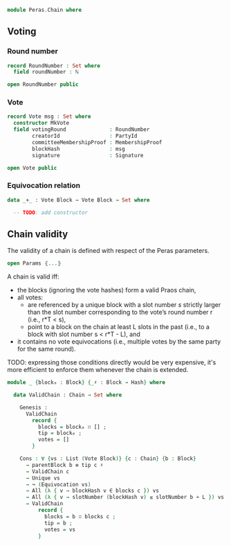 ```agda
module Peras.Chain where
```

<!--
```agda
open import Agda.Builtin.Word
open import Data.Bool using (_∧_)
open import Data.Nat using (ℕ)
open import Level
open import Data.Tree.AVL.Sets renaming (⟨Set⟩ to set) hiding (foldr)
open import Relation.Binary using (StrictTotalOrder)

open import Peras.Crypto
open import Peras.Block
open import Peras.Params

open import Haskell.Prelude
```
-->

## Voting

### Round number

```agda
record RoundNumber : Set where
  field roundNumber : ℕ

open RoundNumber public
```

<!--
```agda
{-# COMPILE AGDA2HS RoundNumber deriving Eq #-}
```
-->

### Vote

```agda
record Vote msg : Set where
  constructor MkVote
  field votingRound              : RoundNumber
        creatorId                : PartyId
        committeeMembershipProof : MembershipProof
        blockHash                : msg
        signature                : Signature

open Vote public
```

<!--
```agda
{-# COMPILE AGDA2HS Vote deriving Eq #-}
```
-->

<!--
```agda
{-
toSignable : ∀{msg} → Vote msg -> ByteString
toSignable _ = emptyBS -- const ""
-}

{-
postulate
  makeVote : ∀{msg} → RoundNumber -> PartyId -> msg -> Vote msg
-}
```
-->

### Equivocation relation

```agda
data _∻_ : Vote Block → Vote Block → Set where

  -- TODO: add constructor
```
<!--
```agda
-- | A vote is valid if the committee-membership proof and the signature are valid.
{-
isValid : ∀{msg} → Vote msg -> Bool
isValid v@(vote _ (MkPartyId vkey) committeeMembershipProof _ signature) =
  isCommitteeMember vkey committeeMembershipProof
    ∧ verify vkey signature (toSignable v)
-}
```

### Chain

 * The tip of this chain, must be a member of `blocks`
 * The set of "pending" votes, eg. which have not been included in a `Block`.

```agda
record Chain : Set where
  constructor MkChain
  field blocks : List Block
        tip : Block
        votes : List (Vote Block)

open Chain public
```

<!--
```agda
{-# COMPILE AGDA2HS Chain deriving (Eq) #-}
```
-->

## Chain validity

<!--
```agda
open import Data.List.Relation.Unary.Unique.Propositional {A = Vote Block}
open import Data.List.Relation.Unary.AllPairs.Core _∻_ renaming (AllPairs to Equivocation)
open import Relation.Nullary.Negation using (¬_)

open Block

open import Data.Nat using (_≤_; _∸_)
open import Data.List.Membership.Propositional using (_∈_)
```
-->
The validity of a chain is defined with respect of the Peras parameters.
```agda
open Params ⦃...⦄
```
A chain is valid iff:
  * the blocks (ignoring the vote hashes) form a valid Praos chain,
  * all votes:
    * are referenced by a unique block with a slot number $s$
      strictly larger than the slot number corresponding to the
      vote’s round number r (i.e., r*T < s),
    * point to a block on the chain at least L slots in the past
      (i.e., to a block with slot number s < r*T - L), and
  * it contains no vote equivocations (i.e., multiple votes by the
    same party for the same round).

TODO: expressing those conditions directly would be very expensive,
it's more efficient to enforce them whenever the chain is extended.

```agda
module _ {block₀ : Block} {_♯ : Block → Hash} where

  data ValidChain : Chain → Set where

    Genesis :
      ValidChain
        record {
          blocks = block₀ ∷ [] ;
          tip = block₀ ;
          votes = []
        }

    Cons : ∀ {vs : List (Vote Block)} {c : Chain} {b : Block}
      → parentBlock b ≡ tip c ♯
      → ValidChain c
      → Unique vs
      → ¬ (Equivocation vs)
      → All (λ { v → blockHash v ∈ blocks c }) vs
      → All (λ { v → slotNumber (blockHash v) ≤ slotNumber b ∸ L }) vs
      → ValidChain
          record {
            blocks = b ∷ blocks c ;
            tip = b ;
            votes = vs
          }
```
<!--
```agda
-- | `foldl` does not exist in `Haskell.Prelude` so let's roll our own
-- but let's make it total.
foldl1Maybe : ∀ {a : Set} -> (a -> a -> a) -> List a -> Maybe a
foldl1Maybe f xs =
  foldl (λ m y -> Just (case m of λ where
                             Nothing -> y
                             (Just x)  -> f x y))
        Nothing xs

{-# COMPILE AGDA2HS foldl1Maybe #-}

open import Haskell.Prelude

instance
  postulate
    iBlockEq : Eq Block

-- {-# COMPILE AGDA2HS iBlockEq #-}

prefix : List Block -> List Block -> List Block -> List Block
prefix acc (x ∷ xs) (y ∷ ys) =
  if x == y
   then prefix (x ∷ acc) xs ys
   else reverse acc
prefix acc _ _ = reverse acc

{-# COMPILE AGDA2HS prefix #-}

commonPrefix : List Chain -> List Block
commonPrefix chains =
  case listPrefix of λ where
     Nothing -> []
     (Just bs) -> reverse bs
   where
     listPrefix : Maybe (List Block)
     listPrefix = foldl1Maybe (prefix []) (map (λ l -> reverse (blocks l)) chains)

{-# COMPILE AGDA2HS commonPrefix #-}

-- I wish I could prove that and translate it to a QC property in Haskell :)
-- commonPrefixEq : {t : Set } -> ⦃ eqt : Eq t ⦄ -> (c₁ c₂ : Chain t) -> (c₁ ≡ c₂) -> (commonPrefix (c₁ ∷ c₂ ∷ []) ≡ c₁)
-- commonPrefixEq = {!!}

{-
postulate
  verifyLeadershipProof : Block → Bool

  properlyLinked : Chain → Bool
  decreasingSlots : Chain → Bool
-}

{-
correctBlocks : Chain → Bool
correctBlocks (MkChain blocks _ _) =
  let bs = toList BlockO blocks
  in all verifyLeadershipProof bs
-}
```
-->
